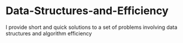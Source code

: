 # Data-Structures-and-Efficiency
I provide short and quick solutions to a set of problems involving data structures and algorithm efficiency
